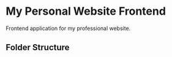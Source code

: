 # My Personal Website Frontend

Frontend application for my professional website.

## Folder Structure